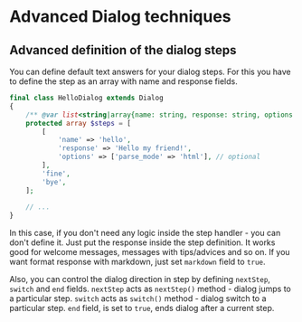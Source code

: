 # Advanced Dialog techniques

## Advanced definition of the dialog steps

You can define default text answers for your dialog steps. For this you have to define the step as an array with name and response fields.

```php
final class HelloDialog extends Dialog
{
    /** @var list<string|array{name: string, response: string, options:array}> List of method to execute. The order defines the sequence */
    protected array $steps = [
        [
            'name' => 'hello',
            'response' => 'Hello my friend!',
            'options' => ['parse_mode' => 'html'], // optional
        ],
        'fine',
        'bye',
    ];
    
    // ...
}
```
In this case, if you don't need any logic inside the step handler - you can don't define it. Just put the response inside the step definition. It works good for welcome messages, messages with tips/advices and so on. If you want format response with markdown, just set `markdown` field to `true`.

Also, you can control the dialog direction in step by defining `nextStep`, `switch` and `end` fields.
`nextStep` acts as `nextStep()` method - dialog jumps to a particular step.
`switch` acts as `switch()` method - dialog switch to a particular step.
`end` field, is set to `true`, ends dialog after a current step.

